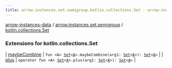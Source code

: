 ```yaml
---
title: arrow.instances.set.semigroup.kotlin.collections.Set - arrow-instances-data
---
```


[arrow-instances-data](../../index.html) / [arrow.instances.set.semigroup](../index.html) / [kotlin.collections.Set](./index.html)

### Extensions for kotlin.collections.Set

| [maybeCombine](maybe-combine.html) | `fun <A> `[`Set`](https://kotlinlang.org/api/latest/jvm/stdlib/kotlin.collections/-set/index.html)`<`[`A`](maybe-combine.html#A)`>.maybeCombine(arg1: `[`Set`](https://kotlinlang.org/api/latest/jvm/stdlib/kotlin.collections/-set/index.html)`<`[`A`](maybe-combine.html#A)`>): `[`Set`](https://kotlinlang.org/api/latest/jvm/stdlib/kotlin.collections/-set/index.html)`<`[`A`](maybe-combine.html#A)`>` |
| [plus](plus.html) | `operator fun <A> `[`Set`](https://kotlinlang.org/api/latest/jvm/stdlib/kotlin.collections/-set/index.html)`<`[`A`](plus.html#A)`>.plus(arg1: `[`Set`](https://kotlinlang.org/api/latest/jvm/stdlib/kotlin.collections/-set/index.html)`<`[`A`](plus.html#A)`>): `[`Set`](https://kotlinlang.org/api/latest/jvm/stdlib/kotlin.collections/-set/index.html)`<`[`A`](plus.html#A)`>` |

